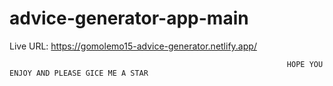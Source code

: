 # advice-generator-app-main

Live URL: https://gomolemo15-advice-generator.netlify.app/

                                                                  HOPE YOU ENJOY AND PLEASE GICE ME A STAR
